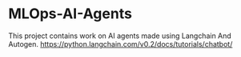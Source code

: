 # MLOps-AI-Agents
This project contains work on AI agents made using Langchain And Autogen.
https://python.langchain.com/v0.2/docs/tutorials/chatbot/
